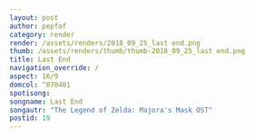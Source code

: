 ```yaml
---
layout: post
author: pepfof
category: render
render: /assets/renders/2018_09_25_last end.png
thumb: /assets/renders/thumb/thumb-2018_09_25_last end.png
title: Last End
navigation_override: /
aspect: 16/9
domcol: ^070401
spotisong: 
songname: Last End
songautr: "The Legend of Zelda: Majora's Mask OST"
postid: 19
---
```


<!--USER BEGIN 1-->

<!--USER END 1-->

<!--more-->
<!--USER BEGIN 2-->

<!--USER END 2-->

